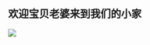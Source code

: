 ## 欢迎宝贝老婆来到我们的小家
<html>
  <head>
    <meta charset="utf-8" />
    <title>LiXDYY的个人网站</title>
  </head>
  <body>
    <img src="./photo.jpg" />
  </body>
 </html>
  
  

    

